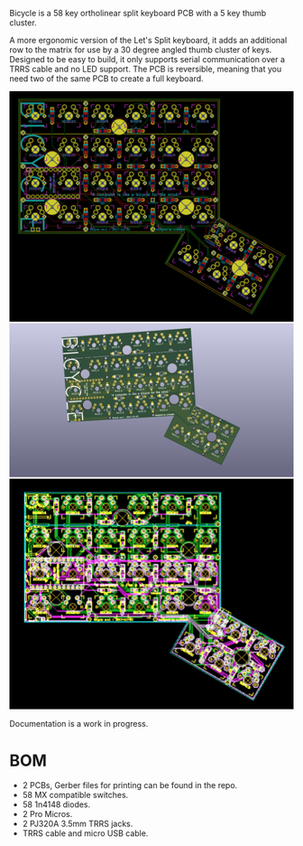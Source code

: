 Bicycle is a 58 key ortholinear split keyboard PCB with a 5 key thumb cluster.

A more ergonomic version of the Let's Split keyboard, it adds an additional row to the matrix for use by a 30 degree angled thumb cluster of keys. Designed to be easy to build, it only supports serial communication over a TRRS cable and no LED support. The PCB is reversible, meaning that you need two of the same PCB to create a full keyboard.

![PCB render from KiCad](./pcb-design.png)
![3D render from KiCad](./render.png)
![Gerber file render](./gerber.png)

Documentation is a work in progress.

# BOM

* 2 PCBs, Gerber files for printing can be found in the repo.
* 58 MX compatible switches.
* 58 1n4148 diodes.
* 2 Pro Micros.
* 2 PJ320A 3.5mm TRRS jacks.
* TRRS cable and micro USB cable.
